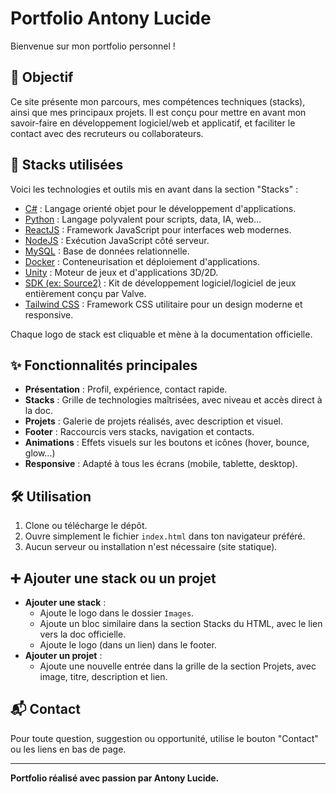 # Portfolio Antony Lucide

Bienvenue sur mon portfolio personnel !

## 🎯 Objectif
Ce site présente mon parcours, mes compétences techniques (stacks), ainsi que mes principaux projets. Il est conçu pour mettre en avant mon savoir-faire en développement logiciel/web et applicatif, et faciliter le contact avec des recruteurs ou collaborateurs.

## 🚀 Stacks utilisées
Voici les technologies et outils mis en avant dans la section "Stacks" :

- [C#](https://learn.microsoft.com/dotnet/csharp/) : Langage orienté objet pour le développement d'applications.
- [Python](https://docs.python.org/3/) : Langage polyvalent pour scripts, data, IA, web...
- [ReactJS](https://fr.react.dev/) : Framework JavaScript pour interfaces web modernes.
- [NodeJS](https://nodejs.org/en/docs) : Exécution JavaScript côté serveur.
- [MySQL](https://dev.mysql.com/doc/) : Base de données relationnelle.
- [Docker](https://docs.docker.com/) : Conteneurisation et déploiement d'applications.
- [Unity](https://docs.unity3d.com/Manual/index.html) : Moteur de jeux et d'applications 3D/2D.
- [SDK (ex: Source2)](https://developer.valvesoftware.com/wiki/Source_2) : Kit de développement logiciel/logiciel de jeux entièrement conçu par Valve.
- [Tailwind CSS](https://tailwindcss.com/docs/installation) : Framework CSS utilitaire pour un design moderne et responsive.

Chaque logo de stack est cliquable et mène à la documentation officielle.

## ✨ Fonctionnalités principales
- **Présentation** : Profil, expérience, contact rapide.
- **Stacks** : Grille de technologies maîtrisées, avec niveau et accès direct à la doc.
- **Projets** : Galerie de projets réalisés, avec description et visuel.
- **Footer** : Raccourcis vers stacks, navigation et contacts.
- **Animations** : Effets visuels sur les boutons et icônes (hover, bounce, glow...)
- **Responsive** : Adapté à tous les écrans (mobile, tablette, desktop).

## 🛠️ Utilisation
1. Clone ou télécharge le dépôt.
2. Ouvre simplement le fichier `index.html` dans ton navigateur préféré.
3. Aucun serveur ou installation n'est nécessaire (site statique).

## ➕ Ajouter une stack ou un projet
- **Ajouter une stack** :
  - Ajoute le logo dans le dossier `Images`.
  - Ajoute un bloc similaire dans la section Stacks du HTML, avec le lien vers la doc officielle.
  - Ajoute le logo (dans un lien) dans le footer.
- **Ajouter un projet** :
  - Ajoute une nouvelle entrée dans la grille de la section Projets, avec image, titre, description et lien.

## 📬 Contact
Pour toute question, suggestion ou opportunité, utilise le bouton "Contact" ou les liens en bas de page.

---

**Portfolio réalisé avec passion par Antony Lucide.**

